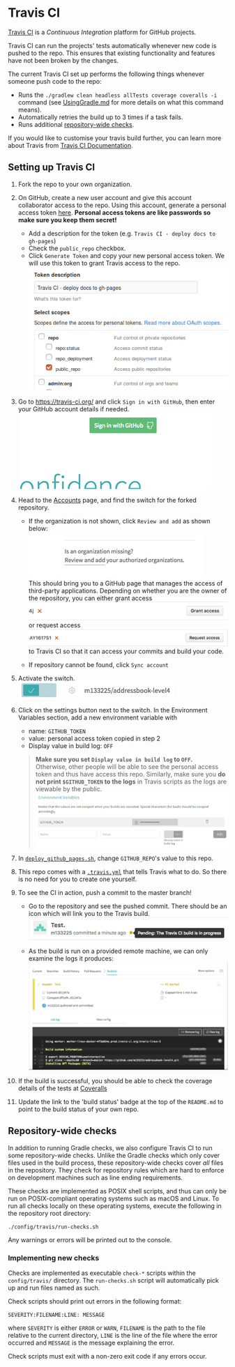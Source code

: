 # Travis CI

[Travis CI](https://travis-ci.org/) is a _Continuous Integration_ platform for GitHub projects.

Travis CI can run the projects' tests automatically whenever new code is pushed to the repo.
This ensures that existing functionality and features have not been broken by the changes.

The current Travis CI set up performs the following things whenever someone push code to the repo:

  * Runs the `./gradlew clean headless allTests coverage coveralls -i` command
    (see [UsingGradle.md](UsingGradle.md) for more details on what this command means).
  * Automatically retries the build up to 3 times if a task fails.
  * Runs additional [repository-wide checks](#repository-wide-checks).

If you would like to customise your travis build further, you can learn more about Travis
from [Travis CI Documentation](https://docs.travis-ci.com/).

## Setting up Travis CI

1. Fork the repo to your own organization.
2. On GitHub, create a new user account and give this account collaborator access to the repo. Using this
   account, generate a personal access token [here](https://github.com/settings/tokens/new).
   **Personal access tokens are like passwords so make sure you keep them secret!**
    * Add a description for the token (e.g. `Travis CI - deploy docs to gh-pages`)
    * Check the `public_repo` checkbox.
    * Click `Generate Token` and copy your new personal access token.
   We will use this token to grant Travis access to the repo.<br>
   ![Generating personal access token](images/generate_token.png)
3. Go to https://travis-ci.org/ and click `Sign in with GitHub`, then enter your GitHub account details if needed.<br>
![Signing into Travis CI](images/signing_in.png)

4. Head to the [Accounts](https://travis-ci.org/profile) page, and find the switch for the forked repository.
    * If the organization is not shown, click `Review and add` as shown below: <br>
      ![Review and add](images/review_and_add.png)<br>
      This should bring you to a GitHub page that manages the access of third-party applications.
      Depending on whether you are the owner of the repository, you can either grant access
      ![Grant Access](images/grant_access.png)<br>
      or request access<br>
      ![Request Access](images/request_access.png)<br>
      to Travis CI so that it can access your commits and build your code.

    * If repository cannot be found, click `Sync account`
5. Activate the switch.<br>
   ![Activate the switch](images/flick_repository_switch.png)
6. Click on the settings button next to the switch. In the Environment Variables section, add a new
   environment variable with
    * name: `GITHUB_TOKEN`
    * value: personal access token copied in step 2
    * Display value in build log: `OFF`

    > **Make sure you set `Display value in build log` to `OFF`.**<br>
    > Otherwise, other people will be able to see the personal access token and thus have access
    this repo. Similarly, make sure you **do not print `$GITHUB_TOKEN` to the logs** in Travis
    scripts as the logs are viewable by the public.
![Add token to Travis](images/travis_add_token.png)<br>
7. In [`deploy_github_pages.sh`](../deploy_github_pages.sh), change `GITHUB_REPO`'s value to this repo.
8. This repo comes with a [`.travis.yml`](../.travis.yml) that tells Travis what to do.
   So there is no need for you to create one yourself.
9. To see the CI in action, push a commit to the master branch!
    * Go to the repository and see the pushed commit. There should be an icon which will link you to the Travis build.<br>
      ![Commit build](images/build_pending.png)

    * As the build is run on a provided remote machine, we can only examine the logs it produces:<br>
      ![Travis build](images/travis_build.png)

10. If the build is successful, you should be able to check the coverage details of the tests
   at [Coveralls](http://coveralls.io/)
11. Update the link to the 'build status' badge at the top of the `README.md` to point to the build status of your
   own repo.

## Repository-wide checks

In addition to running Gradle checks, we also configure Travis CI to run some repository-wide checks.
Unlike the Gradle checks which only cover files used in the build process,
these repository-wide checks cover *all* files in the repository.
They check for repository rules which are hard to enforce on development machines such as
line ending requirements.

These checks are implemented as POSIX shell scripts,
and thus can only be run on POSIX-compliant operating systems such as macOS and Linux.
To run all checks locally on these operating systems,
execute the following in the repository root directory:
```shell
./config/travis/run-checks.sh
```
Any warnings or errors will be printed out to the console.

### Implementing new checks

Checks are implemented as executable `check-*` scripts within the `config/travis/` directory.
The `run-checks.sh` script will automatically pick up and run files named as such.

Check scripts should print out errors in the following format:
```
SEVERITY:FILENAME:LINE: MESSAGE
```
where `SEVERITY` is either `ERROR` or `WARN`,
`FILENAME` is the path to the file relative to the current directory,
`LINE` is the line of the file where the error occurred
and `MESSAGE` is the message explaining the error.

Check scripts must exit with a non-zero exit code if any errors occur.
